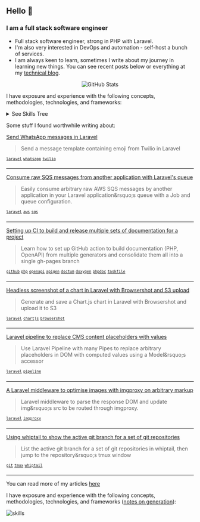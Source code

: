 ## Hello :wave: 

### I am a full stack software engineer

* Full stack software engineer, strong in PHP with Laravel.
* I'm also very interested in DevOps and automation - self-host a bunch of services.
* I am always keen to learn, sometimes I write about my journey in learning new things. You can see recent posts below or everything at my [technical blog](https://ac93.uk).

<p align="center"><img alt="GitHub Stats" src="https://github-readme-stats.vercel.app/api?username=alistaircol&count_private=true&show_icons=true&hide=issues,contribs,prs&custom_title=Ally+on+GitHub&disable_animations=true&title_color=58a6ff&icon_color=ffffff&text_color=ffffff&bg_color=0D1117&border_color=30363D" /></p>

I have exposure and experience with the following concepts, methodologies, technologies, and frameworks:

<details>
<summary>See Skills Tree</summary>

You can see the repository for rationale and [notes on generation](https://github.com/alistaircol/skills).

![skills](https://static.ac93.uk/resume/skills.png)

</details>

Some stuff I found worthwhile writing about:

<!-- BLOG-POST-LIST:START -->
[Send WhatsApp messages in Laravel](https://ac93.uk/articles/laravel-send-whatsapp-message-with-emoji-and-variables/)
> Send a message template containing emoji from Twilio in Laravel

<sup>[`laravel`](https://ac93.uk/tags/laravel)</sup>&nbsp;<sup>[`whatsapp`](https://ac93.uk/tags/whatsapp)</sup>&nbsp;<sup>[`twilio`](https://ac93.uk/tags/twilio)</sup>&nbsp;

---

[Consume raw SQS messages from another application with Laravel&#39;s queue](https://ac93.uk/articles/laravel-consume-raw-sqs-messages-in-its-job-queue-system/)
> Easily consume arbitrary raw AWS SQS messages by another application in your Laravel application&amp;rsquo;s queue with a Job and queue configuration.

<sup>[`laravel`](https://ac93.uk/tags/laravel)</sup>&nbsp;<sup>[`aws`](https://ac93.uk/tags/aws)</sup>&nbsp;<sup>[`sqs`](https://ac93.uk/tags/sqs)</sup>&nbsp;

---

[Setting up CI to build and release multiple sets of documentation for a project](https://ac93.uk/articles/github-action-build-multiple-sets-of-documentation/)
> Learn how to set up GitHub action to build documentation &lpar;PHP, OpenAPI&rpar; from multiple generators and consolidate them all into a single gh-pages branch

<sup>[`github`](https://ac93.uk/tags/github)</sup>&nbsp;<sup>[`php`](https://ac93.uk/tags/php)</sup>&nbsp;<sup>[`openapi`](https://ac93.uk/tags/openapi)</sup>&nbsp;<sup>[`apigen`](https://ac93.uk/tags/apigen)</sup>&nbsp;<sup>[`doctum`](https://ac93.uk/tags/doctum)</sup>&nbsp;<sup>[`doxygen`](https://ac93.uk/tags/doxygen)</sup>&nbsp;<sup>[`phpdoc`](https://ac93.uk/tags/phpdoc)</sup>&nbsp;<sup>[`taskfile`](https://ac93.uk/tags/taskfile)</sup>&nbsp;

---

[Headless screenshot of a chart in Laravel with Browsershot and S3 upload](https://ac93.uk/articles/laravel-chartjs-blade-browsershot/)
> Generate and save a Chart.js chart in Laravel with Browsershot and upload it to S3

<sup>[`laravel`](https://ac93.uk/tags/laravel)</sup>&nbsp;<sup>[`chartjs`](https://ac93.uk/tags/chartjs)</sup>&nbsp;<sup>[`browsershot`](https://ac93.uk/tags/browsershot)</sup>&nbsp;

---

[Laravel pipeline to replace CMS content placeholders with values](https://ac93.uk/articles/laravel-pipeline-placeholder-cms-accessor/)
> Use Laravel Pipeline with many Pipes to replace arbitrary placeholders in DOM with computed values using a Model&amp;rsquo;s accessor

<sup>[`laravel`](https://ac93.uk/tags/laravel)</sup>&nbsp;<sup>[`pipeline`](https://ac93.uk/tags/pipeline)</sup>&nbsp;

---

[A Laravel middleware to optimise images with imgproxy on arbitrary markup](https://ac93.uk/articles/laravel-response-middleware-optimise-images-with-imgproxy/)
> Laravel middleware to parse the response DOM and update img&amp;rsquo;s src to be routed through imgproxy.

<sup>[`laravel`](https://ac93.uk/tags/laravel)</sup>&nbsp;<sup>[`imgproxy`](https://ac93.uk/tags/imgproxy)</sup>&nbsp;

---

[Using whiptail to show the active git branch for a set of git repositories](https://ac93.uk/articles/whiptail-list-git-repositories-branches-and-jump-to-tmux-window/)
> List the active git branch for a set of git repositories in whiptail, then jump to the repository&amp;rsquo;s tmux window

<sup>[`git`](https://ac93.uk/tags/git)</sup>&nbsp;<sup>[`tmux`](https://ac93.uk/tags/tmux)</sup>&nbsp;<sup>[`whiptail`](https://ac93.uk/tags/whiptail)</sup>&nbsp;

---
<!-- BLOG-POST-LIST:END -->

You can read more of my articles [here](https://ac93.uk/articles)

I have exposure and experience with the following concepts, methodologies, technologies, and frameworks ([notes on generation](https://github.com/alistaircol/skills)):

![skills](https://static.ac93.uk/resume/skills.png)
